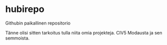 # hubirepo
Githubin paikallinen repositorio

Tänne olisi sitten tarkoitus tulla niita omia projekteja. CIV5 Modausta ja sen semmoista.
